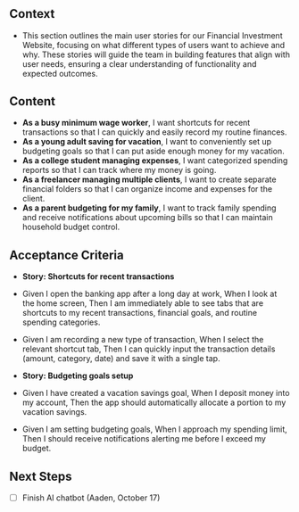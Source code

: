 # <Section Title>

## Context

- This section outlines the main user stories for our Financial Investment Website, focusing on what different types of users want to achieve and why. These stories will guide the team in building features that align with user needs, ensuring a clear understanding of functionality and expected outcomes.

## Content
- **As a busy minimum wage worker**, I want shortcuts for recent transactions so that I can quickly
and easily record my routine finances.
- **As a young adult saving for vacation**, I want to conveniently set up budgeting goals so that I can
put aside enough money for my vacation.
- **As a college student managing expenses**, I want categorized spending reports so that I can track
where my money is going.
- **As a freelancer managing multiple clients**, I want to create separate financial folders so that I
can organize income and expenses for the client.
- **As a parent budgeting for my family**, I want to track family spending and receive notifications
about upcoming bills so that I can maintain household budget control.

## Acceptance Criteria
- **Story: Shortcuts for recent transactions**
- Given I open the banking app after a long day at work, When I look at the home screen, Then I
am immediately able to see tabs that are shortcuts to my recent transactions, financial goals,
and routine spending categories.
- Given I am recording a new type of transaction, When I select the relevant shortcut tab, Then I
can quickly input the transaction details (amount, category, date) and save it with a single tap.

- **Story: Budgeting goals setup**
- Given I have created a vacation savings goal, When I deposit money into my account, Then the
app should automatically allocate a portion to my vacation savings.
- Given I am setting budgeting goals, When I approach my spending limit, Then I should receive
notifications alerting me before I exceed my budget.

## Next Steps
- [ ] Finish AI chatbot (Aaden, October 17)
